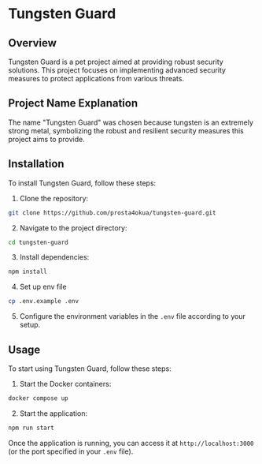 # Tungsten Guard

## Overview
Tungsten Guard is a pet project aimed at providing robust security solutions. This project focuses on implementing advanced security measures to protect applications from various threats.

## Project Name Explanation
The name "Tungsten Guard" was chosen because tungsten is an extremely strong metal, symbolizing the robust and resilient security measures this project aims to provide.

## Installation
To install Tungsten Guard, follow these steps:

1. Clone the repository:
  ```bash
  git clone https://github.com/prosta4okua/tungsten-guard.git
  ```
2. Navigate to the project directory:
  ```bash
  cd tungsten-guard
  ```
3. Install dependencies:
  ```bash
  npm install
  ```
4. Set up env file
```bash
cp .env.example .env
```
5. Configure the environment variables in the `.env` file according to your setup.

## Usage
To start using Tungsten Guard, follow these steps:

1. Start the Docker containers:
  ```bash
  docker compose up
  ```
2. Start the application:
  ```bash
  npm run start
  ```

Once the application is running, you can access it at `http://localhost:3000` (or the port specified in your `.env` file).

